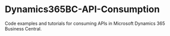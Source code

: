 # Dynamics365BC-API-Consumption
Code examples and tutorials for consuming APIs in Microsoft Dynamics 365 Business Central.
